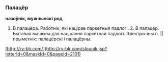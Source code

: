 ### Палацёр
**назоўнік, мужчынскі род**

1. В палацёра. Работнік, які націрае паркетныя падлогі. 2. В палацёр. Бытавая машына для націрання паркетнай падлогі. Электрычны п. || прыметнік: палацёрскі і палацёрны.

<a rel="author">[http://rv-blr.com/](http://rv-blr.com/slounik.jsp?letterId=0&maskId=0&pageId=2101)</a>
